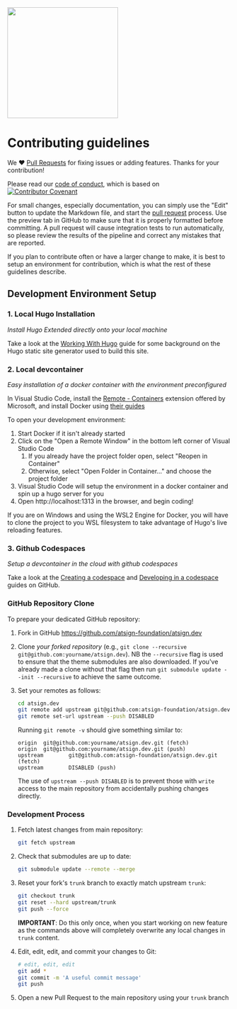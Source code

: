 <img width=250px src="https://atsign.dev/assets/img/@platform_logo_grey.svg?sanitize=true">

# Contributing guidelines

We :heart: [Pull Requests](https://help.github.com/articles/about-pull-requests/)
for fixing issues or adding features. Thanks for your contribution!

Please read our [code of conduct](code_of_conduct.md), which is based on
[![Contributor Covenant](https://img.shields.io/badge/Contributor%20Covenant-2.0-4baaaa.svg)](code_of_conduct.md)

For small changes, especially documentation, you can simply use the "Edit" button
to update the Markdown file, and start the
[pull request](https://help.github.com/articles/about-pull-requests/) process.
Use the preview tab in GitHub to make sure that it is properly
formatted before committing.
A pull request will cause integration tests to run automatically, so please review
the results of the pipeline and correct any mistakes that are reported.

If you plan to contribute often or have a larger change to make, it is best to
setup an environment for contribution, which is what the rest of these guidelines
describe.

## Development Environment Setup

### 1. Local Hugo Installation

*Install Hugo Extended directly onto your local machine*

Take a look at the [Working With Hugo](./content/en/docs/guides/getting-started-with-hugo.md)
guide for some background on the Hugo static site generator used to build this
site.

### 2. Local devcontainer

*Easy installation of a docker container with the environment preconfigured*

In Visual Studio Code, install the [Remote - Containers](https://marketplace.visualstudio.com/items?itemName=ms-vscode-remote.remote-containers) extension offered by Microsoft, and install Docker using [their guides](https://docs.docker.com/get-docker/)

To open your development environment:

1. Start Docker if it isn't already started
1. Click on the "Open a Remote Window" in the bottom left corner of Visual Studio Code
   1. If you already have the project folder open, select "Reopen in Container"
   1. Otherwise, select "Open Folder in Container..." and choose the project folder
1. Visual Studio Code will setup the environment in a docker container and spin up a hugo server for you
1. Open http://localhost:1313 in the browser, and begin coding!

If you are on Windows and using the WSL2 Engine for Docker, you will have to clone the project to you WSL filesystem to take advantage of Hugo's live reloading features.

### 3. Github Codespaces

*Setup a devcontainer in the cloud with github codespaces*

Take a look at the [Creating a codespace](https://docs.github.com/en/codespaces/developing-in-codespaces/creating-a-codespace) and [Developing in a codespace](https://docs.github.com/en/codespaces/developing-in-codespaces/developing-in-a-codespace) guides on GitHub.

### GitHub Repository Clone

To prepare your dedicated GitHub repository:

1. Fork in GitHub https://github.com/atsign-foundation/atsign.dev
2. Clone *your forked repository* (e.g., `git clone --recursive git@github.com:yourname/atsign.dev`).
NB the `--recursive` flag is used to ensure that the theme submodules are also downloaded.
If you've already made a clone without that flag then run `git submodule update --init --recursive`
to achieve the same outcome.
3. Set your remotes as follows:

   ```sh
   cd atsign.dev
   git remote add upstream git@github.com:atsign-foundation/atsign.dev.git
   git remote set-url upstream --push DISABLED
   ```

   Running `git remote -v` should give something similar to:

   ```text
   origin  git@github.com:yourname/atsign.dev.git (fetch)
   origin  git@github.com:yourname/atsign.dev.git (push)
   upstream        git@github.com:atsign-foundation/atsign.dev.git (fetch)
   upstream        DISABLED (push)
   ```

   The use of `upstream --push DISABLED` is to prevent those
   with `write` access to the main repository from accidentally pushing changes
   directly.

### Development Process

1. Fetch latest changes from main repository:

   ```sh
   git fetch upstream
   ```

1. Check that submodules are up to date:

   ```sh
   git submodule update --remote --merge
   ```

1. Reset your fork's `trunk` branch to exactly match upstream `trunk`:

   ```sh
   git checkout trunk
   git reset --hard upstream/trunk
   git push --force
   ```

   **IMPORTANT**: Do this only once, when you start working on new feature as
   the commands above will completely overwrite any local changes in `trunk` content.
   
1. Edit, edit, edit, and commit your changes to Git:

   ```sh
   # edit, edit, edit
   git add *
   git commit -m 'A useful commit message'
   git push
   ```

1. Open a new Pull Request to the main repository using your `trunk` branch
